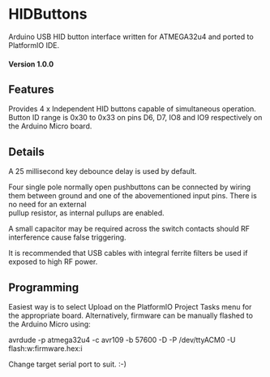 # HIDButtons

Arduino USB HID button interface written for ATMEGA32u4 and ported to PlatformIO IDE.  

#### Version 1.0.0
## Features

Provides 4 x Independent HID buttons capable of simultaneous operation.  Button ID range is 0x30 to 0x33 on pins D6, D7, IO8 and IO9 respectively on the Arduino Micro board.
## Details

A 25 millisecond key debounce delay is used by default.

Four single pole normally open pushbuttons can be
connected by wiring them between ground and one of the
abovementioned input pins. There is no need for an external  
pullup resistor, as internal pullups are enabled.

A small capacitor may be required across the switch contacts should RF interference cause false triggering.

It is recommended that USB cables with integral ferrite filters be used if exposed to high RF power.

## Programming

Easiest way is to select Upload on the PlatformIO Project Tasks menu for the appropriate board. Alternatively, firmware can be manually flashed to the Arduino Micro using:

avrdude -p atmega32u4 -c avr109 -b 57600 -D -P /dev/ttyACM0 -U flash:w:firmware.hex:i

Change target serial port to suit. :-)

